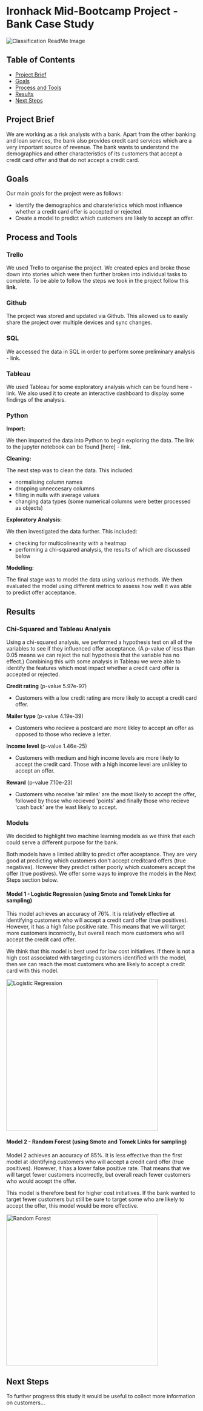 # Ironhack Mid-Bootcamp Project - Bank Case Study

![Classification ReadMe Image](https://user-images.githubusercontent.com/89530964/142450491-c250247f-f967-4ae7-abe5-45777f2b2287.png)


## Table of Contents
- [Project Brief](#Project-Brief)
- [Goals](#Goals)
- [Process and Tools](#Process-and-Tools)
- [Results](#Results)
- [Next Steps](#Next-Steps)

## Project Brief

We are working as a risk analysts with a bank. Apart from the other banking and loan services, the bank also provides credit card services which are a very important source of revenue. The bank wants to understand the demographics and other characteristics of its customers that accept a credit card offer and that do not accept a credit card.


## Goals

Our main goals for the project were as follows:

- Identify the demographics and charateristics which most influence whether a credit card offer is accepted or rejected.
- Create a model to predict which customers are likely to accept an offer.


## Process and Tools

### Trello

We used Trello to organise the project. We created epics and broke those down into stories which were then further broken into individual tasks to complete. To be able to follow the steps we took in the project follow this **link**.

### Github

The project was stored and updated via Github. This allowed us to easily share the project over multiple devices and sync changes.

### SQL

We accessed the data in SQL in order to perform some preliminary analysis - link.

### Tableau

We used Tableau for some exploratory analysis which can be found here - link. We also used it to create an interactive dashboard to display some findings of the analysis.

### Python

**Import:**

We then imported the data into Python to begin exploring the data. The link to the jupyter notebook can be found [here] - link.

**Cleaning:**

The next step was to clean the data. This included:
- normalising column names
- dropping unneccesary columns
- filling in nulls with average values
- changing data types (some numerical columns were better processed as objects)

**Exploratory Analysis:**

We then investigated the data further. This included:
- checking for multicolinearity with a heatmap
- performing a chi-squared analysis, the results of which are discussed below

**Modelling:**

The final stage was to model the data using various methods. We then evaluated the model using different metrics to assess how well it was able to predict offer acceptance.

## Results

### Chi-Squared and Tableau Analysis

Using a chi-squared analysis, we performed a hypothesis test on all of the variables to see if they influenced offer acceptance. (A p-value of less than 0.05 means we can reject the null hypothesis that the variable has no effect.) Combining this with some analysis in Tableau we were able to identify the features which most impact whether a credit card offer is accepted or rejected.

**Credit rating** (p-value 5.97e-97)
- Customers with a low credit rating are more likely to accept a credit card offer.

**Mailer type** (p-value 4.19e-39)
- Customers who recieve a postcard are more likley to accept an offer as opposed to those who recieve a letter.

**Income level** (p-value 1.46e-25)
- Customers with medium and high income levels are more likely to accept the credit card. Those with a high income level are unlikley to accept an offer.

**Reward** (p-value 7.10e-23)
- Customers who receive 'air miles' are the most likely to accept the offer, followed by those who recieved 'points' and finally those who recieve 'cash back' are the least likely to accept.

### Models

We decided to highlight two machine learning models as we think that each could serve a different purpose for the bank.

Both models have a limited ability to predict offer acceptance. They are very good at predicting which customers don't accept creditcard offers (true negatives). However they predict rather poorly which customers accept the offer (true postives). We offer some ways to improve the models in the Next Steps section below.

#### Model 1 - Logistic Regression (using Smote and Tomek Links for sampling)
This model achieves an accuracy of 76%. It is relatively effective at identifying customers who will accept a credit card offer (true positives). However, it has a high false positive rate. This means that we will target more customers incorrectly, but overall reach more customers who will accept the credit card offer.

We think that this model is best used for low cost initiatives. If there is not a high cost associated with targeting customers identified with the model, then we can reach the most customers who are likely to accept a credit card with this model.

<img width="400" alt="Logistic Regression" src="https://user-images.githubusercontent.com/89530964/142390735-aadc0823-e892-458e-8be9-5b003fcda58b.png">

#### Model 2 - Random Forest (using Smote and Tomek Links for sampling)
Model 2 achieves an accuracy of 85%. It is less effective than the first model at identifying customers who will accept a credit card offer (true positives). However, it has a lower false positive rate. That means that we will target fewer customers incorrectly, but overall reach fewer customers who would accept the offer.

This model is therefore best for higher cost initiatives. If the bank wanted to target fewer customers but still be sure to target some who are likely to accept the offer, this model would be more effective.

<img width="400" alt="Random Forest" src="https://user-images.githubusercontent.com/89530964/142390590-a1139fd7-a8e6-4c8b-b3b5-073decf029f2.png">

## Next Steps

To further progress this study it would be useful to collect more information on customers...
